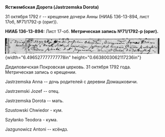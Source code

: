 **Ястжембская Дорота (Jastrzemska Dorota)**

31 октября 1792 г -- крещение дочери Анны (НИАБ 136-13-894, лист 17об,
№71/1792-р (ориг)).

**НИАБ 136-13-894:** Лист 17-об. **Метрическая запись №71/1792-р
(ориг).**

![](./media/89d3c3b59e28b1b453aa2e22cdf3c21475d0d744.png){width="6.496527777777778in"
height="0.6638003062117236in"}

Дедиловичская Покровская церковь. 31 октября 1792 года. Метрическая
запись о крещении.

Jastrzemska Anna -- дочь родителей с деревни Домашковичи.

Jastrzemski Jozef -- отец.

Jastrzemska Dorota -- мать.

Szustowski Chwiedor - кум.

Szyłanko Teodora - кума.

Jazgunowicz Antoni -- ксёндз.
